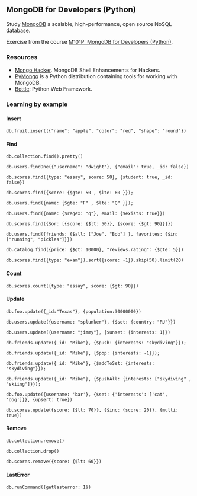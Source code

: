 ## MongoDB for Developers (Python)

Study [MongoDB] a scalable, high-performance, open source NoSQL database.

Exercise from the course [M101P: MongoDB for Developers (Python)].



### Resources

- [Mongo Hacker]. MongoDB Shell Enhancements for Hackers.
- [PyMongo] is a Python distribution containing tools for working with MongoDB.
- [Bottle]: Python Web Framework.



### Learning by example

#### Insert

	db.fruit.insert({"name": "apple", "color": "red", "shape": "round"})


#### Find

	db.collection.find().pretty()

	db.users.findOne({"username": "dwight"}, {"email": true, _id: false})

	db.scores.find({type: "essay", score: 50}, {student: true, _id: false})

	db.scores.find({score: {$gte: 50 , $lte: 60 }});

	db.users.find({name: {$gte: "F" , $lte: "Q" }});

	db.users.find({name: {$regex: "q"}, email: {$exists: true}})

	db.scores.find({$or: [{score: {$lt: 50}}, {score: {$gt: 90}}]})

	db.users.find({friends: {$all: ["Joe", "Bob"] }, favorites: {$in: ["running", "pickles"]}})

	db.catalog.find({price: {$gt: 10000}, "reviews.rating": {$gte: 5}})

	db.scores.find({type: "exam"}).sort({score: -1}).skip(50).limit(20)


#### Count

	db.scores.count({type: "essay", score: {$gt: 90}})


#### Update

	db.foo.update({_id:"Texas"}, {population:30000000})

	db.users.update({username: "splunker"}, {$set: {country: "RU"}})

	db.users.update({username: "jimmy"}, {$unset: {interests: 1}})

	db.friends.update({_id: "Mike"}, {$push: {interests: "skydiving"}});

	db.friends.update({_id: "Mike"}, {$pop: {interests: -1}});

	db.friends.update({_id: "Mike"}, {$addToSet: {interests: "skydiving"}});

	db.friends.update({_id: "Mike"}, {$pushAll: {interests: ["skydiving" , "skiing"]}});

	db.foo.update({username: 'bar'}, {$set: {'interests': ['cat', 'dog']}}, {upsert: true})

	db.scores.update({score: {$lt: 70}}, {$inc: {score: 20}}, {multi: true})


#### Remove

	db.collection.remove()

	db.collection.drop()

	db.scores.remove({score: {$lt: 60}})


#### LastError

	db.runCommand({getlasterror: 1})



[MongoDB]: http://www.mongodb.org/
[M101P: MongoDB for Developers (Python)]: https://education.10gen.com/courses/10gen/M101P/2013_Spring/about
[Mongo Hacker]: http://tylerbrock.github.com/mongo-hacker/
[PyMongo]: http://api.mongodb.org/python/current/
[Bottle]: http://bottlepy.org/
